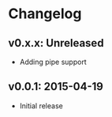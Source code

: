 # Changelog

## v0.x.x: Unreleased

- Adding pipe support

## v0.0.1: 2015-04-19

- Initial release
